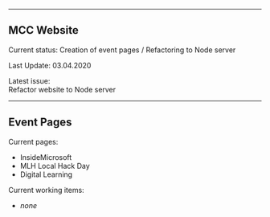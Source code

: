 -----------------------------------  
MCC Website  
-----------------------------------  
  
Current status: Creation of event pages / Refactoring to Node server
  
Last Update: 03.04.2020  
  
Latest issue:  
Refactor website to Node server
  

-----------------------------------  
Event Pages  
-----------------------------------  
  
Current pages:  
 - InsideMicrosoft
 - MLH Local Hack Day
 - Digital Learning
 
Current working items:
 - *none*
